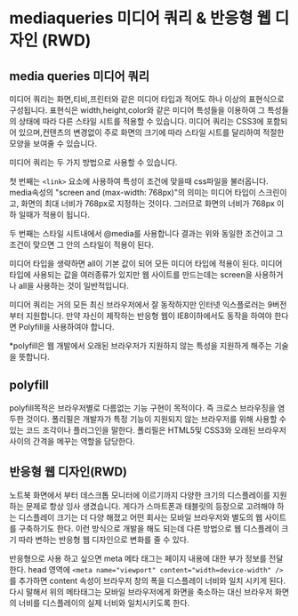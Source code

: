 # mediaqueries 미디어 쿼리 & 반응형 웹 디자인 (RWD)

## media queries 미디어 쿼리

미디어 쿼리는 화면,티비,프린터와 같은 미디어 타입과 적어도 하나 이상의 표현식으로 구성됩니다. 표현식은 width,height,color와 같은 미디어 특성들을 이용하여 그 특성들의 상태에 따라 다른 스타일 시트를 적용할 수 있습니다. 미디어 쿼리는 CSS3에 포함되어 있으며,컨텐츠의 변경없이 주로 화면의 크기에 따라 스타일 시트를 달리하여 적절한 모양을 보여줄 수 있습니다.

미디어 쿼리는 두 가지 방법으로 사용할 수 있습니다.

첫 번째는  ```<link>``` 요소에 사용하여 특성이 조건에 맞을때 css파일을 불러옵니다. media속성의 "screen and (max-width: 768px)"의 의미는 미디어 타입이 스크린이고, 화면의 최대 너비가 768px로 지정하는 것이다. 그러므로 화면의 너비가 768px 이하 일때가 적용이 됩니다.

두 번째는 스타일 시트내에서 @media를 사용합니다 결과는 위와 동일한 조건이고 그 조건이 맞으면 그 안의 스타일이 적용이 된다.

미디어 타입을 생략하면 all이 기본 값이 되어 모든 미디어 타입에 적용이 된다. 
미디어 타입에 사용되는 값을 여러종류가 있지만 웹 사이트를 만드는데는 screen을 사용하거나 all을 사용하는 것이 일반적입니다.

미디어 쿼리는 거의 모든 최신 브라우저에서 잘 동작하지만 인터넷 익스플로러는 9버전 부터 지원합니다. 
만약 자신이 제작하는 반응형 웹이 IE8이하에서도 동작을 하여야 한다면 Polyfill을 사용하여야 합니다.

*polyfill은 웹 개발에서 오래된 브라우저가 지원하지 않는 특성을 지원하게 해주는 기술을 뜻합니다.

## polyfill

polyfill목적은 브라우저별로 다름없는 기능 구현이 목적이다. 즉 크로스 브라우징을 염두한 것이다.
폴리필은 개발자가 특정 기능이 지원되지 않는 브라우저를 위해 사용할 수 있는 코드 조각이나 플러그인을 말한다. 폴리필은 HTML5및 CSS3와 오래된 브라우저 사이의 간격을 메꾸는 역할을 담당한다.

## 반응형 웹 디자인(RWD)

노트북 화면에서 부터 데스크톱 모니터에 이르기까지 다양한 크기의 디스플레이를 지원하는 문제로 항상 잉사 생겼습니다. 게다가 스마트폰과 
태블릿의 등장으로 고려해야 하는 디스플레이 크기는 더 다양 해졌고 어떤 회사는 모바일 브라우저와 별도의 웹 사이트를 구축하기도 한다.
이런 방식으로 개발을 해도 되는데 다른 방법으로 웹 디스플레이 크기 따라 변하는 반응형 웹 디자인으로 변화를 줄 수 있다.

반응형으로 사용 하고 싶으면 meta 메타 태그는 페이지 내용에 대한 부가 정보를 전달한다.
head 영역에 ```<meta name="viewport" content="width=device-width" />``` 를 추가하면 content 속성이 브라우저 창의 폭을 디스플레이 너비와 일치 시키게 된다. 다시 말해서 위의 메타태그는 모바일 브라우저에게 화면을 축소하는 대신 브라우저 화면의 너비를 디스플레이의 실제 너비와 일치시키도록 한다.